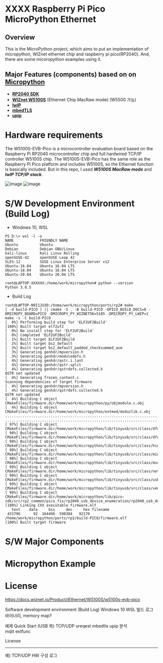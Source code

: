 XXXX Raspberry Pi Pico MicroPython Ethernet
======================================

## Overview
This is the MicroPython project, which aims to put an implementation of micropython, WIZnet ethernet chip and raspberry pi pico(RP2040).
And, there are some micoropython examples using it. 

## Major Features (components) based on on **[Micropython](https://github.com/micropython/micropython)**
* **[RP2040 SDK](https://www.raspberrypi.com/products/rp2040)**
* **[WIZnet W5100S](https://www.wiznet.io/ko/product-item/w5100s)** (Ethernet Chip MacRaw mode)  (W5500 가능)
* **[lwIP](https://github.com/lwip-tcpip/lwip)**
* **[mbedTLS](https://github.com/ARMmbed/mbedtls)**
* **[upip](https://docs.micropython.org/en/latest/reference/packages.html#upip-package-manager)**
 
# Hardware requirements
The W5100S-EVB-Pico is a microcontroller evaluation board based on the Raspberry Pi RP2040 microcontroller chip and full hardwired TCP/IP controller W5100S chip. 
The W5100S-EVB-Pico has the same role as the Raspberry Pi Pico platform and includes W5100S, so the Ethernet function is basically included.
But in this repo, I used ***W5100S MacRaw mode*** and ***lwIP TCP/IP stack***.

![image](https://user-images.githubusercontent.com/2126804/145735128-98105336-dbeb-4fda-b5e8-89aff0156b8e.png)
![image](https://user-images.githubusercontent.com/2126804/145735202-f973c939-d1a7-47dc-90d7-1b3176fc21cc.png)

# S/W Development Environment (Build Log)
* Windows 10, WSL
```
PS D:\> wsl -l -o
NAME            FRIENDLY NAME
Ubuntu          Ubuntu
Debian          Debian GNU/Linux
kali-linux      Kali Linux Rolling
openSUSE-42     openSUSE Leap 42
SLES-12         SUSE Linux Enterprise Server v12
Ubuntu-16.04    Ubuntu 16.04 LTS
Ubuntu-18.04    Ubuntu 18.04 LTS
Ubuntu-20.04    Ubuntu 20.04 LTS
```
```
root@LAPTOP-XXXXXX:/home/work/micropython# python --version
Python 3.8.5
```
* Build Log
```
root@LAPTOP-N9I1JU3D:/home/work/micropython/ports/rp2# make
[ -d build-PICO ] || cmake -S . -B build-PICO -DPICO_BUILD_DOCS=0 -DMICROPY_BOARD=PICO -DMICROPY_PY_WIZNET5K=5105 -DMICROPY_PY_LWIP=1
make -s -C build-PICO
[  0%] Performing build step for 'ELF2UF2Build'
[100%] Built target elf2uf2
[  0%] No install step for 'ELF2UF2Build'
[  0%] Completed 'ELF2UF2Build'
[  1%] Built target ELF2UF2Build
[  2%] Built target bs2_default
[  3%] Built target bs2_default_padded_checksummed_asm
[  3%] Generating genhdr/mpversion.h
[  3%] Generating genhdr/moduledefs.h
[  4%] Generating genhdr/qstr.i.last
[  4%] Generating genhdr/qstr.split
[  4%] Generating genhdr/qstrdefs.collected.h
QSTR not updated
[  4%] Generating frozen_content.c
Scanning dependencies of target firmware
[  4%] Generating genhdr/mpversion.h
[  4%] Generating genhdr/qstrdefs.collected.h
QSTR not updated
[  4%] Building C object CMakeFiles/firmware.dir/home/work/micropython/py/objmodule.c.obj
[  4%] Building C object CMakeFiles/firmware.dir/home/work/micropython/extmod/moduzlib.c.obj
..............................................................................
..............................................................................
[ 97%] Building C object CMakeFiles/firmware.dir/home/work/micropython/lib/tinyusb/src/class/dfu/dfu_device.c.obj
[ 98%] Building C object CMakeFiles/firmware.dir/home/work/micropython/lib/tinyusb/src/class/dfu/dfu_rt_device.c.obj
[ 98%] Building C object CMakeFiles/firmware.dir/home/work/micropython/lib/tinyusb/src/class/hid/hid_device.c.obj
[ 98%] Building C object CMakeFiles/firmware.dir/home/work/micropython/lib/tinyusb/src/class/midi/midi_device.c.obj
[ 98%] Building C object CMakeFiles/firmware.dir/home/work/micropython/lib/tinyusb/src/class/msc/msc_device.c.obj
[ 99%] Building C object CMakeFiles/firmware.dir/home/work/micropython/lib/tinyusb/src/class/net/net_device.c.obj
[ 99%] Building C object CMakeFiles/firmware.dir/home/work/micropython/lib/tinyusb/src/class/usbtmc/usbtmc_device.c.obj
[ 99%] Building C object CMakeFiles/firmware.dir/home/work/micropython/lib/tinyusb/src/class/vendor/vendor_device.c.obj
[ 99%] Building C object CMakeFiles/firmware.dir/home/work/micropython/lib/pico-sdk/src/rp2_common/pico_fix/rp2040_usb_device_enumeration/rp2040_usb_device_enumeration.c.obj
[100%] Linking CXX executable firmware.elf
   text    data     bss     dec     hex filename
 433796      92  164496  598384   92170 /home/work/micropython/ports/rp2/build-PICO/firmware.elf
[100%] Built target firmware
```


# S/W Major Components

# Micropython Example

# License






https://docs.wiznet.io/Product/iEthernet/W5100S/w5100s-evb-pico


Software development environment (Build Log)
Windows 10 WSL 
빌드 로그
바이너리, memory map?



예제 
   Quick Start (USB 복)
   TCP/UDP
   ureqest
   mbedtls
   upip 분석   
   mqtt
   extfunc
   
License


------------
예) TCP/UDP
HW 구성 
로그


